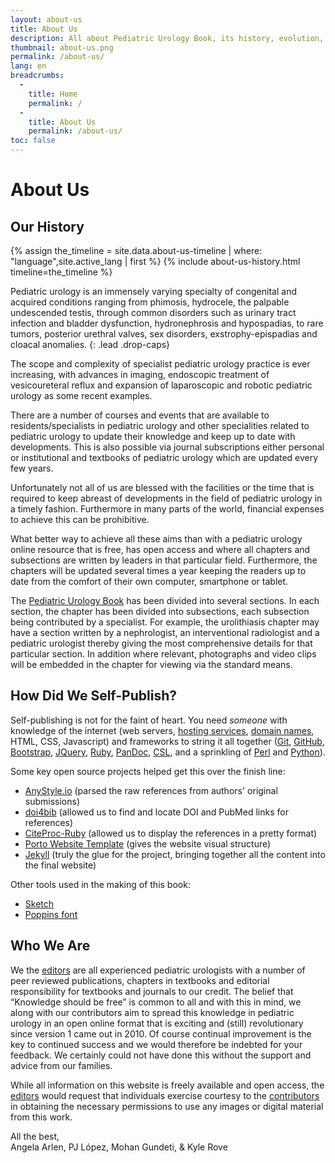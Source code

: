 ```yaml
---
layout: about-us
title: About Us
description: All about Pediatric Urology Book, its history, evolution, and ongoing mission.
thumbnail: about-us.png
permalink: /about-us/
lang: en
breadcrumbs:
  - 
    title: Home
    permalink: /
  - 
    title: About Us
    permalink: /about-us/
toc: false
---
```


# About **Us**

## Our **History**

{% assign the_timeline = site.data.about-us-timeline | where: "language",site.active_lang | first %}
{% include about-us-history.html timeline=the_timeline %}

Pediatric urology is an immensely varying specialty of congenital and acquired conditions ranging from phimosis, hydrocele, the palpable undescended testis, through common disorders such as urinary tract infection and bladder dysfunction, hydronephrosis and hypospadias, to rare tumors, posterior urethral valves, sex disorders, exstrophy-epispadias and cloacal anomalies.
{: .lead .drop-caps}

The scope and complexity of specialist pediatric urology practice is ever increasing, with advances in imaging, endoscopic treatment of vesicoureteral reflux and expansion of laparoscopic and robotic pediatric urology as some recent examples.

There are a number of courses and events that are available to residents/specialists in pediatric urology and other specialities related to pediatric urology to update their knowledge and keep up to date with developments. This is also possible via journal subscriptions either personal or institutional and textbooks of pediatric urology which are updated every few years.

Unfortunately not all of us are blessed with the facilities or the time that is required to keep abreast of developments in the field of pediatric urology in a timely fashion. Furthermore in many parts of the world, financial expenses to achieve this can be prohibitive.

What better way to achieve all these aims than with a pediatric urology online resource that is free, has open access and where all chapters and subsections are written by leaders in that particular field. Furthermore, the chapters will be updated several times a year keeping the readers up to date from the comfort of their own computer, smartphone or tablet. 

The [Pediatric Urology Book](/) has been divided into several sections. In each section, the chapter has been divided into subsections, each subsection being contributed by a specialist. For example, the urolithiasis chapter may have a section written by a nephrologist, an interventional radiologist and a pediatric urologist thereby giving the most comprehensive details for that particular section. In addition where relevant, photographs and video clips will be embedded in the chapter for viewing via the standard means.

## How Did We **Self-Publish**?

Self-publishing is not for the faint of heart. You need _someone_ with knowledge of the internet (web servers, [hosting services](https://digitalocean.com), [domain names](https://cloudflare.com), HTML, CSS, Javascript) and frameworks to string it all together ([Git](https://git-scm.com), [GitHub](https://github.com), [Bootstrap](https://getbootstrap.com), [JQuery](https://jquery.com), [Ruby](https://www.ruby-lang.org/en/), [PanDoc](https://pandoc.org), [CSL](http://citationstyles.org/), and a sprinkling of [Perl](https://www.perl.org) and [Python](https://www.python.org)).

Some key open source projects helped get this over the finish line:
- [AnyStyle.io](https://anystyle.io) (parsed the raw references from authors' original submissions)
- [doi4bib](https://github.com/sharkovsky/doi4bib) (allowed us to find and locate DOI and PubMed links for references)
- [CiteProc-Ruby](https://github.com/inukshuk/citeproc-ruby) (allowed us to display the references in a pretty format)
- [Porto Website Template](https://themeforest.net/item/porto-responsive-html5-template/4106987) (gives the website visual structure)
- [Jekyll](https://jekyllrb.com) (truly the glue for the project, bringing together all the content into the final website)

Other tools used in the making of this book:
- [Sketch](https://www.sketch.com)
- [Poppins font](https://fonts.adobe.com/fonts/poppins)

## Who **We Are**

We the [editors](/editors/) are all experienced pediatric urologists with a number of peer reviewed publications, chapters in textbooks and editorial responsibility for textbooks and journals to our credit. The belief that “Knowledge should be free” is common to all and with this in mind, we along with our contributors aim to spread this knowledge in pediatric urology in an open online format that is exciting and (still) revolutionary since version 1 came out in 2010. Of course continual improvement is the key to continued success and we would therefore be indebted for your feedback. We certainly could not have done this without the support and advice from our families.

While all information on this website is freely available and open access, the [editors](/editors/) would request that individuals exercise courtesy to the [contributors](/contributors/) in obtaining the necessary permissions to use any images or digital material from this work.

All the best,  
Angela Arlen, PJ López, Mohan Gundeti, & Kyle Rove